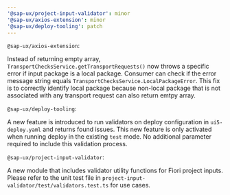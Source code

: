 ```yaml
---
'@sap-ux/project-input-validator': minor
'@sap-ux/axios-extension': minor
'@sap-ux/deploy-tooling': patch
---
```


`@sap-ux/axios-extension`:

Instead of returning empty array, `TransportChecksService.getTransportRequests()` now throws a specific error if input package is a local package. Consumer can check if 
the error message string equals `TransportChecksService.LocalPackageError`. This fix is to correctly identify
local package because non-local package that is not associated with any transport request can also return emtpy array.

`@sap-ux/deploy-tooling`: 

A new feature is introduced to run validators on deploy configuration in `ui5-deploy.yaml` and returns found issues. This new feature is only activated when running deploy in the existing `test` mode. No additional parameter required to include this validation process.

`@sap-ux/project-input-validator`:

A new module that includes validator utility functions for Fiori project inputs. Please refer to the
unit test file in `project-input-validator/test/validators.test.ts` for use cases.

